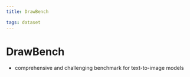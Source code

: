 ```yaml
---
title: DrawBench

tags: dataset 
---
```


# DrawBench
- comprehensive and challenging benchmark for text-to-image models







































